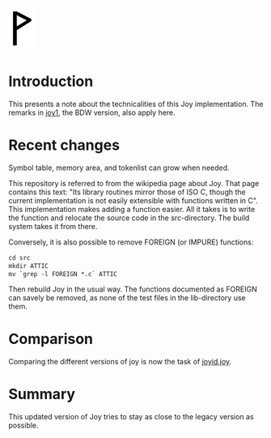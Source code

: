  ![](Wynn.PNG)
==============


Introduction
============

This presents a note about the technicalities of this Joy implementation.
The remarks in
[joy1](https://github.com/Wodan58/joy1/blob/master/doc/JOYimplJOY.md),
the BDW version, also apply here.

Recent changes
==============

Symbol table, memory area, and tokenlist can grow when needed.

This repository is referred to from the wikipedia page about Joy. That page
contains this text: "Its library routines mirror those of ISO C, though the
current implementation is not easily extensible with functions written in C".
This implementation makes adding a function easier. All it takes is to write
the function and relocate the source code in the src-directory. The build
system takes it from there.

Conversely, it is also possible to remove FOREIGN (or IMPURE) functions:

    cd src
    mkdir ATTIC
    mv `grep -l FOREIGN *.c` ATTIC

Then rebuild Joy in the usual way. The functions documented as FOREIGN can
savely be removed, as none of the test files in the lib-directory use them.

Comparison
==========

Comparing the different versions of joy is now the task of
[joyid.joy](https://github.com/Wodan58/Joy/blob/master/doc/joyid.joy).

Summary
=======

This updated version of Joy tries to stay as close to the legacy version as
possible.
